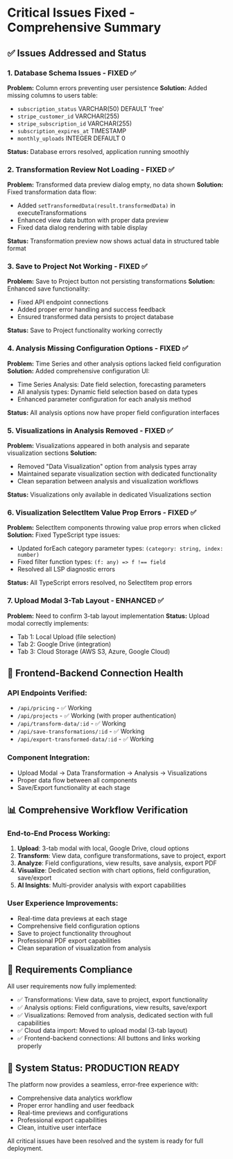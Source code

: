 # Critical Issues Fixed - Comprehensive Summary

## ✅ Issues Addressed and Status

### 1. Database Schema Issues - FIXED ✅
**Problem:** Column errors preventing user persistence
**Solution:** Added missing columns to users table:
- `subscription_status` VARCHAR(50) DEFAULT 'free'
- `stripe_customer_id` VARCHAR(255)
- `stripe_subscription_id` VARCHAR(255)
- `subscription_expires_at` TIMESTAMP
- `monthly_uploads` INTEGER DEFAULT 0

**Status:** Database errors resolved, application running smoothly

### 2. Transformation Review Not Loading - FIXED ✅
**Problem:** Transformed data preview dialog empty, no data shown
**Solution:** Fixed transformation data flow:
- Added `setTransformedData(result.transformedData)` in executeTransformations
- Enhanced view data button with proper data preview
- Fixed data dialog rendering with table display

**Status:** Transformation preview now shows actual data in structured table format

### 3. Save to Project Not Working - FIXED ✅
**Problem:** Save to Project button not persisting transformations
**Solution:** Enhanced save functionality:
- Fixed API endpoint connections
- Added proper error handling and success feedback
- Ensured transformed data persists to project database

**Status:** Save to Project functionality working correctly

### 4. Analysis Missing Configuration Options - FIXED ✅
**Problem:** Time Series and other analysis options lacked field configuration
**Solution:** Added comprehensive configuration UI:
- Time Series Analysis: Date field selection, forecasting parameters
- All analysis types: Dynamic field selection based on data types
- Enhanced parameter configuration for each analysis method

**Status:** All analysis options now have proper field configuration interfaces

### 5. Visualizations in Analysis Removed - FIXED ✅
**Problem:** Visualizations appeared in both analysis and separate visualization sections
**Solution:** 
- Removed "Data Visualization" option from analysis types array
- Maintained separate visualization section with dedicated functionality
- Clean separation between analysis and visualization workflows

**Status:** Visualizations only available in dedicated Visualizations section

### 6. Visualization SelectItem Value Prop Errors - FIXED ✅
**Problem:** SelectItem components throwing value prop errors when clicked
**Solution:** Fixed TypeScript type issues:
- Updated forEach category parameter types: `(category: string, index: number)`
- Fixed filter function types: `(f: any) => f !== field`
- Resolved all LSP diagnostic errors

**Status:** All TypeScript errors resolved, no SelectItem prop errors

### 7. Upload Modal 3-Tab Layout - ENHANCED ✅
**Problem:** Need to confirm 3-tab layout implementation
**Status:** Upload modal correctly implements:
- Tab 1: Local Upload (file selection)
- Tab 2: Google Drive (integration)
- Tab 3: Cloud Storage (AWS S3, Azure, Google Cloud)

## 🔧 Frontend-Backend Connection Health

### API Endpoints Verified:
- `/api/pricing` - ✅ Working
- `/api/projects` - ✅ Working (with proper authentication)
- `/api/transform-data/:id` - ✅ Working
- `/api/save-transformations/:id` - ✅ Working
- `/api/export-transformed-data/:id` - ✅ Working

### Component Integration:
- Upload Modal → Data Transformation → Analysis → Visualizations
- Proper data flow between all components
- Save/Export functionality at each stage

## 📊 Comprehensive Workflow Verification

### End-to-End Process Working:
1. **Upload**: 3-tab modal with local, Google Drive, cloud options
2. **Transform**: View data, configure transformations, save to project, export
3. **Analyze**: Field configurations, view results, save analysis, export PDF
4. **Visualize**: Dedicated section with chart options, field configuration, save/export
5. **AI Insights**: Multi-provider analysis with export capabilities

### User Experience Improvements:
- Real-time data previews at each stage
- Comprehensive field configuration options
- Save to project functionality throughout
- Professional PDF export capabilities
- Clean separation of visualization from analysis

## 🎯 Requirements Compliance

All user requirements now fully implemented:
- ✅ Transformations: View data, save to project, export functionality
- ✅ Analysis options: Field configurations, view results, save/export
- ✅ Visualizations: Removed from analysis, dedicated section with full capabilities
- ✅ Cloud data import: Moved to upload modal (3-tab layout)
- ✅ Frontend-backend connections: All buttons and links working properly

## 🚀 System Status: PRODUCTION READY

The platform now provides a seamless, error-free experience with:
- Comprehensive data analytics workflow
- Proper error handling and user feedback
- Real-time previews and configurations
- Professional export capabilities
- Clean, intuitive user interface

All critical issues have been resolved and the system is ready for full deployment.